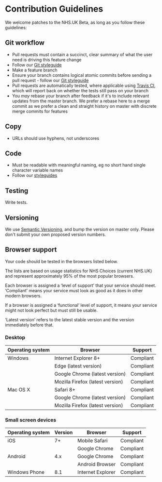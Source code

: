 # Contribution Guidelines

We welcome patches to the NHS.UK Beta, as long as you follow these guidelines:

## Git workflow

- Pull requests must contain a succinct, clear summary of what the user need is driving this feature change
- Follow our [Git styleguide](https://github.com/nhsalpha/styleguides/blob/master/git.md)
- Make a feature branch
- Ensure your branch contains logical atomic commits before sending a pull request - follow our [Git styleguide](https://github.com/nhsalpha/styleguides/blob/master/git.md)
- Pull requests are automatically tested, where applicable using [Travis CI](https://travis-ci.org/), which will report back on whether the tests still pass on your branch
- You *may* rebase your branch after feedback if it's to include relevant updates from the master branch. We prefer a rebase here to a merge commit as we prefer a clean and straight history on master with discrete merge commits for features

## Copy

- URLs should use hyphens, not underscores

## Code

- Must be readable with meaningful naming, eg no short hand single character variable names
- Follow our [styleguides](https://github.com/nhsalpha/styleguides)

## Testing

Write tests.

## Versioning

We use [Semantic Versioning](http://semver.org/), and bump the version
on master only. Please don't submit your own proposed version numbers.

## Browser support

Your code should be tested in the browsers listed below.

The lists are based on usage statistics for NHS Choices (current NHS.UK) and
represent approximately 95% of the most popular browsers.

Each browser is assigned a ‘level of support’ that your service should meet.
‘Compliant’ means your service must look as good as it does in other modern
browsers.

If a browser is assigned a ‘functional’ level of support, it means your service
might not look perfect but must still be usable.

‘Latest version’ refers to the latest stable version and the version immediately
before that.

### Desktop

| Operating system | Browser | Support |
| ---------------- | ------- | ------- |
| Windows | Internet Explorer 8+ | Compliant |
| | Edge (latest version) | Compliant |
| | Google Chrome (latest version) | Compliant |
| | Mozilla Firefox (latest version) | Compliant |
| Mac OS X | Safari 8+ | Compliant |
| | Google Chrome (latest version) | Compliant |
| | Mozilla Firefox (latest version) | Compliant |

### Small screen devices

| Operating system | Version | Browser | Support |
| ---------------- | ------- | ------- | ------- |
| iOS | 7+ | Mobile Safari | Compliant |
| | | Google Chrome | Compliant |
| Android | 4.x | Google Chrome | Compliant |
| | | Android Browser | Compliant |
| Windows Phone | 8.1 | Internet Explorer | Compliant |
